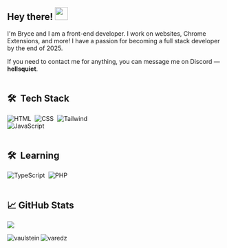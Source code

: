 ## Hey there! <img src="https://media.giphy.com/media/hvRJCLFzcasrR4ia7z/giphy.gif" width="30px">

I'm Bryce and I am a front-end developer. I work on websites, Chrome Extensions, and more! I have a passion for becoming a full stack developer by the end of 2025. <br />

If you need to contact me for anything, you can message me on Discord — <b>hellsquiet</b>.<br /> <br />

## 🛠 &nbsp;Tech Stack
![HTML](https://img.shields.io/badge/HTML-239120?style=for-the-badge&logo=html5&logoColor=white)&nbsp;
![CSS](https://img.shields.io/badge/CSS-239120?&style=for-the-badge&logo=css3&logoColor=white)&nbsp;
![Tailwind](https://img.shields.io/badge/Tailwind_CSS-38B2AC?style=for-the-badge&logo=tailwind-css&logoColor=white) <br />
![JavaScript](https://img.shields.io/badge/JavaScript-F7DF1E?style=for-the-badge&logo=javascript&logoColor=black)&nbsp; <br /> <br />


## 🛠 &nbsp;Learning
![TypeScript](https://img.shields.io/badge/TypeScript-007ACC?style=for-the-badge&logo=typescript&logoColor=white)&nbsp;
![PHP](https://img.shields.io/badge/PHP-777BB4?style=for-the-badge&logo=php&logoColor=white)&nbsp; <br /> <br />


## &#x1f4c8; GitHub Stats
![](https://komarev.com/ghpvc/?username=hellsquietfr&style=flat-square)
<p align="left"><img align="left" src="https://github-readme-stats.vercel.app/api?username=hellsquietfr&show_icons=true&locale=en&layout=compact&theme=radical&count_private=true" alt="vaulstein" /></p>

 
<p><img align="center" src="https://github-readme-streak-stats.herokuapp.com/?user=hellsquietfr&theme=radical" alt="varedz" /></p>
 
<br />
